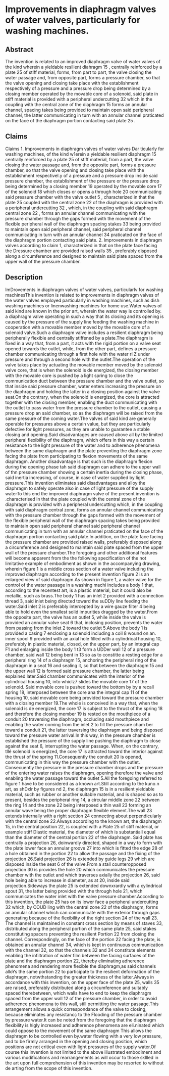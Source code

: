 # Improvements in diaphragm valves of water valves, particularly for washing machines.

## Abstract
The invention is related to an improved diaphragm valve of water valves of the kind wherein a yieldable resilient diahragm 15 , centrally reinforced by a plate 25 of stiff material, forms, from part to part, the valve closing the water passage and, from opposite part, forms a pressure chamber, so that the valve opening and closing take place with the establishment respectively of a pressure and a pressure drop being determined by a closing member operated by the movable core of a solenoid, said plate in stiff material is provided with a peripheral undercutting 32 which in the coupling with the central zone of the diaphragm 15 forms an annular channel, spacing takes being provided to maintain open said peripheral channel, the latter communicating in turn with an annular channel praticated on the face of the diaphragm portion contacting said plate 25 .

## Claims
Claims 1. Improvements in diaphragm valves of water valves Dar ticularly for washing machines, of the kind w1erein a yieldable resilient diaphragm 15 centrally reinforced by a plate 25 of stiff material, from a part, the valve closing the water passage and, from the opposite part, forms a pressure chamber, so that the valve opening and closing take place with the establishment respectivel.y of a pressure and a pressure drop inside said pressure chamber, the establishment of the pressure or the pressure drop being determined by a closing member 19 operated by the movable core 17 of the solenoid 18 which closes or opens a through hole 20 communicating said pressure chamber with the valve outlet 5 , characterized in that the plate 25 coupled with the central zone 22 of the diaphragm is provided with a peripheral undercutting 32 , which, in the coupling with said diaphragm central zone 22 , forms an annular channel communicating with the pressure chamber through the gaps formed with the movement of the flexible peripheral wall of the diaphragm spacing stakes 33 being provided to maintain open said peripheral channel, said peripheral channel communicating in turn with an annular channel 34 praticated on the face of the diaphragm portion contacting said plate. 2. Improvements in diaphragm valves according to claim 1, characterized in that on the plate face facing the Dressure chamber are provided raised walls 35 , preferably disposed along a circumference and designed to maintain said plate spaced from the upper wall of the pressure chamber.

## Description
ImDrovements in diaphragm valves of water valves, particularlv for washing machinesThis invention is related to improvements in diaphragm valves of the water valves employed particularly in washing machines, such as dish washing machines or linenwashing machines for home use.Water valves of said kind are known in the prior art, wherein the water way is controlled by. a diaphragm valve operating in such a way that its closing and its opening is caused by the pressure of the supply line feeding the washing machine in cooperation with a movable member moved by the movable core of a solenoid valve.Such a diaphragm valve includes a resilient diaphragm being peripherally flexible and centrally stiffened by a plate.The diaphragm is fixed in a way that, from a part, it acts with the rigid portion on a valve seat opened towards the outlet, while, from the other part, defines a pressure chamber communicating through a first hole with the water ri Z under pressure and through a second hole with the outlet.The operation of the valve takes place by actuating the movable member moved by the solenoid valve core, that is when the solenoid is de energized, the closing member with the movable core is pushed by a light spring to close the communication duct between the pressure chamber and the valve outlet, so that inside said pressure chamber, water enters increasing the pressure on the diaphragm and holding the latter in a closing position against the valve seat.On the contrary, when the solenoid is energized, the core is attracted together with the closing member, enabling the duct communicating with the outlet to pass water from the pressure chamber to the outlet, causing a pressure drop an said chamber, so as the diaphragm will be raised from the same pressure of the coming water.The valves of said kind are generally operable for pressures above a certain value, but they are particularly defective for light pressures, as they are unable to guarantee a stable closing and opening.Said disadvantages are caused above all by the limited peripheral flexibility of the diaphragm, which offers in this way a certain resistance to the light pressure of the water and to adherence phenomena between the same diaphragm and the plate preventing the diaphragm zone facing the plate from participating to flexion movements of the same diaphragm. Another disadvantage is that such is the diaphragm flexion during the opening phase tah said diaphragm can adhere to the upper wall of thn pressure chamber showing a certain inertia during the closing phase, said inertia increasing, of course, in case of water supplied by light pressure.This invention eliminates said disadvantages and alloy the diaphragm to safely operate also in case of light pressure of the supply waterTo this end the improved diaphragm valve of the present invention is .characterised in that the plate coupled with the central zone of the diaphragm is provided with a peripheral undercutting which, in the coupling with said diaphragm central zone, forms an annular channel communicating with the pressure chamber through the gaps formed with the movement of the flexible peripheral wall of the diaphragm spacing takes being provided to maintain open said peripheral channel said peripheral channel communicating in turn with an annular channel praticated on the face of the diaphragm portion contacting said plate.In addition, on the plate face facing the pressure chamber are provided raised walls, preferably disposed along a circumference and designed to maintain said plate spaced from the upper wall of the pressure chamber.The foregoing and other additional features will become apparent from the the following specification of the not limitative example of embodiment as shown in the accompanying drawing, wherein figure 1 is a middle cross section of a water valve including the improved diaphragm according to the present invention figure 2 is an enlarged view of said diaphragm.As shown in figure 1, a water valve for the control of the water passage in a washing machi includes a body 1 that, according to the recentest art, is a plastic material, but it could also be metallic, such as brass.The body 1 has an inlet 2 provided with a connection thread 3, said inlet being directed toward the suDDly line feeding the water.Said inlet 2 is preferably intercepted by a wire gauze filter 4 being able to hold even the smallest solid impurities dragged by the water.From the opposite part, the valve has an outlet 5, while inside the valve is provided an annular valve seat 6 that, inclosing position, prevents the water from passing from the inlet 2 toward the outlet 5.Above the body 1 is provided a casing 7 enclosing a solenoid including a coil 8 wound on an. inner spool 9 provided with an axial hole filled with a cylindrical housing 10, preferably in plastic material, closed, on the upper part, by an integral cap F1 and enlarging inside the body 1 t3 form a UDDer wall 12 of a pressure chamber, said wall 12 being bent in 13 so as to constitte a resting edge for a peripheral ring 14 of a diaphragm 15, anchoring the peripheral ring of the diaphragm in a seat 16 and sealing it, so that between the diaphragm 15 and the upper wall 12 is formed said pressure chamber, the latter being explained later.Said chamber communicates with the interior of the cylindrical housing 10, into whiclz7 slides the movable core 17 of the solenoid. Said movable core is pushed toward the bottom by by a recall spring 18, interposed between the core ana the integral cap 11 of the housing 10, said movable core being provided toward the pressure chamber with a closing member 19.The whole is conceived in a way that, when the solenoid is de energized, the core 17 is subject to the thrust of the spring 18 and therefore the closing member 19 is rested on the mouthpiece of a conduit 20 traversing the diaphragm, occluding said mouthpiece and enabling the water coming from the inlet 2 to fill the pressure cham ber toward a conduit 21, the latter traversing the diaphragm and being disposed toward the pressure water arrival.In this way, in the pressure chamber is established the pressure of the supply line pushing the diaphragm to close against the seat 6, interrupting the water passage. When, on the contrary, tllé solenoid is energized, the core 17 is attracted toward the interior against the thrust of the spring 11.Consequently the conduit 20 is opened, communicating in this way the pressure chamber with the outlet. Consecuently the pressure in the pressure chamber drops and the pressure of the entering water raises the diaphragm, opening therefore the valve and enabling the water passage toward the outlet 5.All the foregoing referred to figure 1 have to be considered as a known art.Still according to the kuno.n art, as shDxlr by figures nd 2, the diaphragm 15 is in a resilient yieldable material, such as rubber or another suitable material, and is shaped so as to present, besides the peripheral ring 14, a circular middle zone 22 between the ring 14 and the zone 22 being interposed a thin wall 23 forming an annular wave being the proper diaphragm flexible element.The wall 23 extends internally with a right section 24 connecting about perpendicularly with the central zone 22.Always according to the known art, the diaphragm 15, in the central position 22, is coupled with a Plate 25 of stiff material, or example stiff Dlastic material, the diameter of which is substantiall equal than the diameter of the central portion 22 of the diaphragm. Said plate has centrally a projection 26, doinwardly directed, shaped in a way to form with the plate lower face an annular groove 27 into which is fitted the edge 28 of a hole obtained in the portion 22 to allow the passage and the fixing of the projection 26.Said projection 26 is extended by guide legs 29 which are disposed inside the seat 6 of the valve.From a stall counteropposed projection 30 is provides the hole 20 which communicates the pressure chamber with the outlet and which traverses axially the projection 26, said hole being able to increase in diameter, as at 20, inside said projection.Sideways the plate 25 is extended downxrardly with a cylindrical spout 31, the latter being provided with the through hole 21, which communicates the water inlet with the valve pressure chamber.According to this invention, the plate 25 has on its lower face a peripheral undercutting 32 which, by COUD ling with the central zone 22 of the diaphragm, forms an annular channel which can comnunicate with the exterior through gaps generating because of the flexibility of the right section 24 of the wall 23. The channel is maintained in constant cross section by means of staves 33, distributed along the peripheral portion of the same plate 25, said stakes constituting spacers preventing the resilient Portion 22 from closing the channel. Correspondingly, on the face of the portion 22 facing the plate, is obtained an annular channel 34, which is kept in continuous communication with the channel 32, so that the channels 32 and 34 constitute elements enabling the infiltration of water film between the facing surfaces of the plate and the diaphragm portion 22, thereby eliminating adherence phenomena and rendering more flexible the diaphragm,as said channels alloYs the same portion 22 to participate to the resilient deformation of the diaphragm, notwthstanding the greater thickness of the latter.Always in accordance with this invention, on the upper face of the plate 25, walls 35 are raised, preferably distributed along a circumference and suitably spaced therebetween, which walls have to end to keep the diaphragm spaced from the upper wall 12 of the pressure chamber, in order to avoid adherence phenomena to this wall, still permitting the water passage.This arrangement allows a quick correspondance of the valve to closing, because eliminates any resistancç to the Flooding of the pressure chamber by pressure water.It can be noted from the foregoing that the diaphragm flexibility is higly increased and adherence phenomena are eli.ninated which could oppose to the movement of the same diaphragm This allows the diaphragm to be controlled even by.water flowing with a very low pressure, and to be firmly arranged in the opening and closing position, which positions are not critical even with light pressures of the supply water.Of course this invention is not limited to the above illustrated embodiment and various modifications and rearrangements as will occur to those skllled in the art upon full comprehension of this invention may be resorted to without de arting from the scope of this invention.